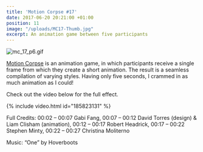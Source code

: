 ```yaml
---
title: 'Motion Corpse #17'
date: 2017-06-20 20:21:00 +01:00
position: 11
image: "/uploads/MC17-Thumb.jpg"
excerpt: An animation game between five participants
---
```


![mc_17_p6.gif](/uploads/mc_17_p6.gif)

[Motion Corpse](https://vimeo.com/motioncorpse) is an animation game, in which participants receive a single frame from which they create a short animation. The result is a seamless compilation of varying styles. Having only five seconds, I crammed in as much animation as I could!

Check out the video below for the full effect.

{% include video.html id="185823131" %}

Full Credits:
00:02 – 00:07 Gabi Fang, 00:07 – 00:12 David Torres (design) & Liam Clisham (animation), 00:12 – 00:17 Robert Headrick, 00:17 – 00:22 Stephen Minty, 00:22 – 00:27 Christina Moliterno

Music: “One” by Hoverboots